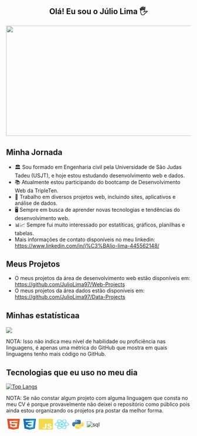 <h2 align="center">Olá! Eu sou o Júlio Lima 🖐️</h2>
<div align="center">
<img height="300" width="900" src="https://user-images.githubusercontent.com/74038190/212749447-bfb7e725-6987-49d9-ae85-2015e3e7cc41.gif" />
</div>


## Minha Jornada
- 🏛️ Sou formado em Engenharia civil pela Universidade de São Judas Tadeu (USJT), e hoje estou estudando desenvolvimento web e dados.
- 📚 Atualmente estou participando do bootcamp de Desenvolvimento Web da TripleTen.
- 💼 Trabalho em diversos projetos web, incluindo sites, aplicativos e análise de dados.
- 🖥️ Sempre em busca de aprender novas tecnologias e tendências do desenvolvimento web.
- 📊📈 Sempre fui muito interessado por estatíticas, gráficos, planilhas e tabelas.
- Mais informações de contato disponíveis no meu linkedin: https://www.linkedin.com/in/j%C3%BAlio-lima-445562148/

## Meus Projetos
- O meus projetos da área de desenvolvimento web estão disponíveis em: https://github.com/JulioLima97/Web-Projects
- O meus projetos da área dados estão disponíveis em: https://github.com/JulioLima97/Data-Projects

## Minhas estatísticaa
<a href="https://github.com/JulioLima97/github-readme-stats">
  <img height=200 align="center" src="https://github-readme-stats.vercel.app/api?username=JulioLima97&show_icons=true&theme=tokyonight" />
</a>

NOTA: Isso não indica meu nível de habilidade ou proficiência nas linguagens, é apenas uma métrica do GitHub que mostra em quais linguagens tenho mais código no GitHub.

## Tecnologias que eu uso no meu dia
[![Top Langs](https://github-readme-stats.vercel.app/api/top-langs/?username=JulioLima97&layout=donut-vertical&theme=tokyonight)](https://github.com/JulioLima97/github-readme-stats)

NOTA: Se não constar algum projeto com alguma linguagem que consta no meu CV é porque provavelmente não deixei o repositório como público pois ainda estou organizando os projetos pra postar da melhor forma.
  

<div style="display: inline_block">
  <img align="center" alt="html5" height="30" width="40" src="https://raw.githubusercontent.com/devicons/devicon/master/icons/html5/html5-original.svg" />
  <img align="center" alt="css" height="30" width="40" src="https://raw.githubusercontent.com/devicons/devicon/master/icons/css3/css3-original.svg" />
  <img align="center" alt="js" height="30" width="40" src="https://raw.githubusercontent.com/devicons/devicon/master/icons/javascript/javascript-plain.svg" />
  <img align="center" alt="react" height="30" width="40" src="https://raw.githubusercontent.com/devicons/devicon/master/icons/react/react-original.svg" />
  <img align="center" alt="python" height="30" width="40" src="https://raw.githubusercontent.com/devicons/devicon/master/icons/python/python-original.svg" />
  <img align="center" alt="sql" height="30" width="40" src="https://optim.tildacdn.one/tild6238-3035-4335-a333-306335373139/-/resize/824x/-/format/webp/IMG_3349.jpg" />
</div>

